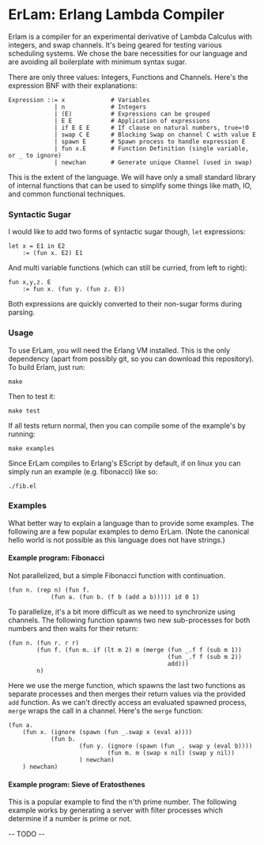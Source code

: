 # ErLam: Erlang Lambda Compiler

Erlam is a compiler for an experimental derivative of Lambda Calculus with 
integers, and swap channels. It's being geared for testing various scheduling 
systems. We chose the bare necessities for our language and are avoiding all 
boilerplate with minimum syntax sugar.

There are only three values: Integers, Functions and Channels. Here's the 
expression BNF with their explanations:

    Expression ::= x             # Variables
                 | n             # Integers
                 | (E)           # Expressions can be grouped
                 | E E           # Application of expressions
                 | if E E E      # If clause on natural numbers, true=!0
                 | swap C E      # Blocking Swap on channel C with value E
                 | spawn E       # Spawn process to handle expression E
                 | fun x.E       # Function Definition (single variable, or _ to ignore)
                 | newchan       # Generate unique Channel (used in swap)

This is the extent of the language. We will have only a small standard library 
of internal functions that can be used to simplify some things like math, IO,
and common functional techniques.

### Syntactic Sugar

I would like to add two forms of syntactic sugar though, `let` expressions:

    let x = E1 in E2
        := (fun x. E2) E1

And multi variable functions (which can still be curried, from left to right):
    
    fun x,y,z. E
        := fun x. (fun y. (fun z. E))

Both expressions are quickly converted to their non-sugar forms during parsing.


### Usage

To use ErLam, you will need the Erlang VM installed. This is the only 
dependency (apart from possibly git, so you can download this repository). To 
build Erlam, just run:
    
    make

Then to test it:

    make test

If all tests return normal, then you can compile some of the example's by 
running:

    make examples

Since ErLam compiles to Erlang's EScript by default, if on linux you can simply
run an example (e.g. fibonacci) like so:

    ./fib.el


### Examples

What better way to explain a language than to provide some examples. The 
following are a few popular examples to demo ErLam. (Note the canonical hello
world is not possible as this language does not have strings.)

#### Example program: Fibonacci

Not parallelized, but a simple Fibonacci function with continuation.

    (fun n. (rep n) (fun f.
                (fun a. (fun b. (f b (add a b))))) id 0 1)     

To parallelize, it's a bit more difficult as we need to synchronize using 
channels. The following function spawns two new sub-processes for both numbers
and then waits for their return:

    (fun n. (fun r. r r)
            (fun f. (fun m. if (lt m 2) m (merge (fun _.f f (sub m 1))
                                                 (fun _.f f (sub m 2))
                                                 add)))
            n)

Here we use the merge function, which spawns the last two functions as separate
processes and then merges their return values via the provided `add` function.
As we can't directly access an evaluated spawned process, `merge` wraps the call 
in a channel. Here's the `merge` function:

    (fun a. 
        (fun x. (ignore (spawn (fun _.swap x (eval a))))
                (fun b. 
                        (fun y. (ignore (spawn (fun _. swap y (eval b))))
                                (fun m. m (swap x nil) (swap y nil))
                        ) newchan)
        ) newchan)
        
#### Example program: Sieve of Eratosthenes

This is a popular example to find the n'th prime number. The following example
works by generating a server with filter processes which determine if a number
is prime or not.

-- TODO --




